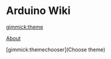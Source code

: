 <!--
  -- Name of your wiki
  -- Do NOT remove the leading `#` character.
  -->

# Arduino Wiki

<!--
  -- Default theme
  -- (Read: http://dynalon.github.io/mdwiki/#!customizing.md#Theme_chooser)
  -->

[gimmick:theme](spacelab)


<!--
  -- Navigation
  -- (Read: http://dynalon.github.io/mdwiki/#!quickstart.md#Adding_a_navigation)
  -->

[About](pages/about.md)

<!--
[Boards]()

  * # Arduino 8 Bit Boards
  * [Arduino Uno](pages/uno.md)
  * [Arduino Micro](pages/micro.md)
  * [Arduino Nano](pages/nano.md)
  - - - -
  * # Arduino 32 Bit Boards
  * [Arduino Due](pages/due.md)

[Shields]()

  * # Motor Shields
  * [Sparkfun Ardumoto](pages/sparkfun-ardumoto.md)
  * [Adafruit Motor Shield v1 Micro](pages/adafruit-motor1.md)
  * [Adafruit Motor Shield v2 Micro](pages/adafruit-motor2.md)
  - - - -
  * # Network Shields
  * [Arduino Network Shield](pages/arduino-network.md)
  * [DFRobot Network Shield](pages/dfrobot-network.md)

[Module]()

  * # Temperatur, Druck, Luftfuechtigkeits Sensoren
  * [BME280](pages/bme280.md)
  - - - -
  * # Licht, Farbsensoren
  - - - -
  * # Distanz Sensoren
  * [HC-SR04 Ultraschallsensor](pages/hcsr04.md)
  - - - -
  * # Motor Treiber
  * [L298 Dual Motor Treiber](pages/l298.md)
  - - - -
  * # Beschleunigungs Sensoren

<!--
  -- Let the user choose a theme
  -- (Read: http://dynalon.github.io/mdwiki/#!quickstart.md#Adding_a_navigation)
  -->

[gimmick:themechooser](Choose theme)

